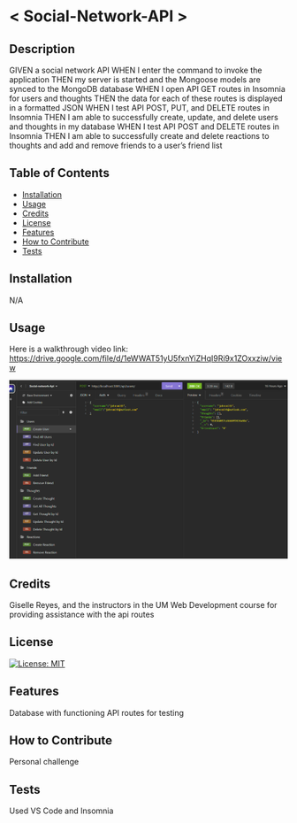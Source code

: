 # < Social-Network-API >

## Description

GIVEN a social network API
WHEN I enter the command to invoke the application
THEN my server is started and the Mongoose models are synced to the MongoDB database
WHEN I open API GET routes in Insomnia for users and thoughts
THEN the data for each of these routes is displayed in a formatted JSON
WHEN I test API POST, PUT, and DELETE routes in Insomnia
THEN I am able to successfully create, update, and delete users and thoughts in my database
WHEN I test API POST and DELETE routes in Insomnia
THEN I am able to successfully create and delete reactions to thoughts and add and remove friends to a user’s friend list

## Table of Contents

- [Installation](#installation)
- [Usage](#usage)
- [Credits](#credits)
- [License](#license)
- [Features](#features)
- [How to Contribute](#how-to-contribute)
- [Tests](#tests)

## Installation

N/A

## Usage

Here is a walkthrough video link: https://drive.google.com/file/d/1eWWAT51yU5fxnYiZHqI9Ri9x1ZOxxziw/view 

<img src="./Assets/img/screenshot.png">

## Credits

Giselle Reyes, and the instructors in the UM Web Development course for providing assistance with the api routes

## License

[![License: MIT](https://img.shields.io/badge/License-MIT-yellow.svg)](https://opensource.org/licenses/MIT)




## Features

Database with functioning API routes for testing

## How to Contribute

Personal challenge

## Tests

Used VS Code and Insomnia